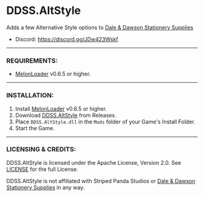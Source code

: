 # DDSS.AltStyle
Adds a few Alternative Style options to [Dale & Dawson Stationery Supplies](https://store.steampowered.com/app/2920570/Dale__Dawson_Stationery_Supplies/)

* Discord: https://discord.gg/JDw423Wskf

---

### REQUIREMENTS:

- [MelonLoader](https://github.com/LavaGang/MelonLoader/releases) v0.6.5 or higher.

---

### INSTALLATION:

1) Install [MelonLoader](https://github.com/LavaGang/MelonLoader/releases) v0.6.5 or higher.
2) Download [DDSS.AltStyle](https://github.com/HerpDerpinstine/DDSS.AltStyle/releases) from Releases.
3) Place ``DDSS.AltStyle.dll`` in the ``Mods`` folder of your Game's Install Folder.
4) Start the Game.

---

### LICENSING & CREDITS:

DDSS.AltStyle is licensed under the Apache License, Version 2.0. See [LICENSE](https://github.com/HerpDerpinstine/DDSS.AltStyle/blob/main/LICENSE.md) for the full License.

DDSS.AltStyle is not affiliated with Striped Panda Studios or [Dale & Dawson Stationery Supplies](https://store.steampowered.com/app/2920570/Dale__Dawson_Stationery_Supplies/) in any way.
